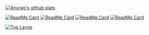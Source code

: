 [![Anurag's github stats](https://github-readme-stats.vercel.app/api?username=Weltolk&show_icons=true&theme=github_dark&include_all_commits=true)](https://github.com/Weltolk)

[![ReadMe Card](https://github-readme-stats.vercel.app/api/pin/?username=Weltolk&repo=Tool&show_owner=true&theme=github_dark)](https://github.com/Weltolk/Tool)
[![ReadMe Card](https://github-readme-stats.vercel.app/api/pin/?username=Weltolk&repo=R3nzSkin_tool&show_owner=true&theme=github_dark)](https://github.com/Weltolk/R3nzSkin_tool)
[![ReadMe Card](https://github-readme-stats.vercel.app/api/pin/?username=Weltolk&repo=weltolk_backup_qq&show_owner=true&theme=github_dark)](https://github.com/Weltolk/weltolk_backup_qq)
[![ReadMe Card](https://github-readme-stats.vercel.app/api/pin/?username=Weltolk&repo=weltolk_sign_qq&show_owner=true&theme=github_dark)](https://github.com/Weltolk/weltolk_sign_qq)

[![Top Langs](https://github-readme-stats.vercel.app/api/top-langs/?username=Weltolk&theme=github_dark&layout=compact)](https://github.com/Weltolk)

<!--
**Weltolk/Weltolk** is a ✨ _special_ ✨ repository because its `README.md` (this file) appears on your GitHub profile.

Here are some ideas to get you started:

- 🔭 I’m currently working on ...
- 🌱 I’m currently learning ...
- 👯 I’m looking to collaborate on ...
- 🤔 I’m looking for help with ...
- 💬 Ask me about ...
- 📫 How to reach me: ...
- 😄 Pronouns: ...
- ⚡ Fun fact: ...
-->
